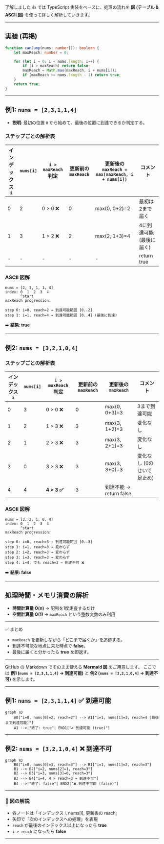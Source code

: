 了解しました 👍
では TypeScript 実装をベースに、処理の流れを **図 (テーブル & ASCII 図)** を使って詳しく解析していきます。

---

## 実装 (再掲)

```typescript
function canJump(nums: number[]): boolean {
    let maxReach: number = 0;

    for (let i = 0; i < nums.length; i++) {
        if (i > maxReach) return false;
        maxReach = Math.max(maxReach, i + nums[i]);
        if (maxReach >= nums.length - 1) return true;
    }
    return true;
}
```

---

## 例1: `nums = [2,3,1,1,4]`

- **説明**: 最初の位置 `0` から始めて、最後の位置に到達できるか判定する。

### ステップごとの解析表

| インデックス `i` | `nums[i]` | `i > maxReach` 判定 | 更新前の `maxReach` | 更新後の `maxReach = max(maxReach, i + nums[i])` | コメント                 |
| ---------------- | --------- | ------------------- | ------------------- | ------------------------------------------------ | ------------------------ |
| 0                | 2         | 0 > 0 ❌            | 0                   | max(0, 0+2)=2                                    | 最初は2まで届く          |
| 1                | 3         | 1 > 2 ❌            | 2                   | max(2, 1+3)=4                                    | 4に到達可能 (最後に届く) |
| -                | -         | -                   | -                   | -                                                | return true              |

### ASCII 図解

```
nums = [2, 3, 1, 1, 4]
index: 0  1  2  3  4
       ^start
maxReach progression:

step 0: i=0, reach=2 → 到達可能範囲 [0..2]
step 1: i=1, reach=4 → 到達可能範囲 [0..4] (最後に到達)
```

➡️ **結果: true**

---

## 例2: `nums = [3,2,1,0,4]`

### ステップごとの解析表

| インデックス `i` | `nums[i]` | `i > maxReach` 判定 | 更新前の `maxReach` | 更新後の `maxReach`     | コメント                   |
| ---------------- | --------- | ------------------- | ------------------- | ----------------------- | -------------------------- |
| 0                | 3         | 0 > 0 ❌            | 0                   | max(0, 0+3)=3           | 3まで到達可能              |
| 1                | 2         | 1 > 3 ❌            | 3                   | max(3, 1+2)=3           | 変化なし                   |
| 2                | 1         | 2 > 3 ❌            | 3                   | max(3, 2+1)=3           | 変化なし                   |
| 3                | 0         | 3 > 3 ❌            | 3                   | max(3, 3+0)=3           | 変化なし (0のせいで足止め) |
| 4                | 4         | **4 > 3 ✅**        | 3                   | 到達不能 → return false |                            |

### ASCII 図解

```
nums = [3, 2, 1, 0, 4]
index: 0  1  2  3  4
       ^start
maxReach progression:

step 0: i=0, reach=3 → 到達可能範囲 [0..3]
step 1: i=1, reach=3 → 変わらず
step 2: i=2, reach=3 → 変わらず
step 3: i=3, reach=3 → 変わらず
step 4: i=4, でも reach=3 → 到達不可 ❌
```

➡️ **結果: false**

---

## 処理時間・メモリ消費の解析

- **時間計算量 O(n)**
  → 配列を1度走査するだけ
- **空間計算量 O(1)**
  → `maxReach` という整数変数のみ利用

---

✅ まとめ

- `maxReach` を更新しながら「どこまで届くか」を追跡する。
- 到達不可能な地点に来た時点で **false**。
- 最後に届くと分かったら **true** を即返す。

---

GitHub の Markdown でそのまま使える **Mermaid 図** をご用意します。
ここでは **例1 (`nums = [2,3,1,1,4]` → 到達可能)** と **例2 (`nums = [3,2,1,0,4]` → 到達不可)** を示します。

---

## 例1: `nums = [2,3,1,1,4]` ✅ 到達可能

```mermaid
graph TD
    A0["i=0, nums[0]=2, reach=2"] --> A1["i=1, nums[1]=3, reach=4 (最後まで到達可能)"]
    A1 -->|"終了: true"| END1["✔️ 到達可能 (true)"]
```

---

## 例2: `nums = [3,2,1,0,4]` ❌ 到達不可

```mermaid
graph TD
    B0["i=0, nums[0]=3, reach=3"] --> B1["i=1, nums[1]=2, reach=3"]
    B1 --> B2["i=2, nums[2]=1, reach=3"]
    B2 --> B3["i=3, nums[3]=0, reach=3"]
    B3 --> B4["i=4, 4 > reach=3 → 到達不可"]
    B4 -->|"終了: false"| END2["❌ 到達不可能 (false)"]
```

---

### 🔎 図の解説

- 各ノードは「インデックス i, nums\[i], 更新後の reach」
- 矢印で「次のインデックスへの処理」を表現
- `reach` が最後のインデックス以上になったら **true**
- `i > reach` になったら **false**

---
